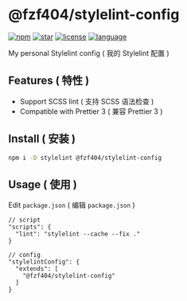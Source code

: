 # @fzf404/stylelint-config

[![npm](https://img.shields.io/npm/v/@fzf404/stylelint-config?color=f03e3e)](https://npmjs.com/package/@fzf404/stylelint-config)
[![star](https://img.shields.io/github/stars/fzf404/stylelint-config?color=1c7ed6)](https://github.com/fzf404/stylelint-config)
[![license](https://img.shields.io/npm/l/@fzf404/stylelint-config?color=37b24d)](https://github.com/fzf404/stylelint-config/blob/main/LICENSE)
[![language](https://img.shields.io/badge/language-简体中文-f76707)](https://github.com/fzf404/stylelint-config)

My personal Stylelint config ( 我的 Stylelint 配置 )

## Features ( 特性 )

- Support SCSS lint ( 支持 SCSS 语法检查 )
- Compatible with Prettier 3 ( 兼容 Prettier 3 )

## Install ( 安装 )

```bash
npm i -D stylelint @fzf404/stylelint-config
```

## Usage ( 使用 )

Edit `package.json` ( 编辑 `package.json` )

```jsonc
// script
"scripts": {
  "lint": "stylelint --cache --fix ."
}

// config
"stylelintConfig": {
  "extends": [
    "@fzf404/stylelint-config"
  ]
}
```
